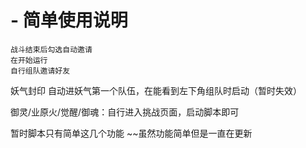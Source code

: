 # - 简单使用说明
    战斗结束后勾选自动邀请
    在开始运行
    自行组队邀请好友
    
  妖气封印  自动进妖气第一个队伍，在能看到左下角组队时启动（暂时失效）
  
  御灵/业原火/觉醒/御魂：自行进入挑战页面，启动脚本即可
  
暂时脚本只有简单这几个功能 ~~虽然功能简单但是一直在更新

